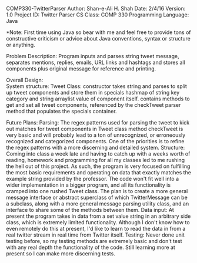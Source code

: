 COMP330-TwitterParser
Author: Shan-e-Ali H. Shah
Date: 2/4/16
Version: 1.0
Project ID: Twitter Parser
CS Class: COMP 330
Programming Language: Java

*Note: First time using Java so bear with me and feel free to provide tons of constructive criticism or advice
       about Java conventions, syntax or structure or anything.

Problem Description: Program inputs and parses string tweet message, separates
                     mentions, replies, emails, URL links and hashtags and stores
     		             all components plus original message for reference and printing.

Overall Design: 	
	        System structure: Tweet Class: constructor takes string and parses to split up
	                          tweet components and store them in specials hashmap of string
                            key category and string arraylist value of component itself.
              				      contains methods to get and set all tweet components, referenced by 
                            the checkTweet parser method that populates the specials container.
	 

Future Plans: 
	    Parsing: The regex patterns used for parsing the tweet to kick out matches for tweet components in Tweet class
		           method checkTweet is very basic and will probably lead to a ton of unrecognized, or erroneously recognized 
               and categorized components. One of the priorities is to refine the regex patterns with a more discerning and detailed
               system.
	    Structure: Coming into class a week late and having to catch up with a weeks worth of reading, homework and programming for all my classes 
                 led to me rushing the hell out of this project. As such, the program is very focused on fulfilling the most basic requirements and 
                 operating on data that exactly matches the example string provided by the professor. The code won't fit well into a wider 
	               implementation in a bigger program, and all its functionality is cramped into one rushed Tweet class. The plan is to 
                 create a more general message interface or abstract superclass of which TwitterMessage can be a subclass, along with a more
                 general message parsing utility class, and an interface to share some of the methods between them. 
      Data input: At present the program takes in data from a set value string in an arbitrary side class, which is extremely limited functionality.
                  Although I don't know how to even remotely do this at present, I'd like to learn to read the data in from a real twitter stream in
                  real time from Twitter itself. 
      Testing: Never done unit testing before, so my testing methods are extremely basic and don't test with any real depth the functionality of the code.
               Still learning more at present so I can make more discerning tests.  	
